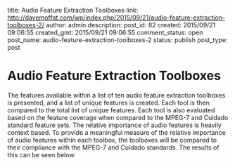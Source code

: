 title: Audio Feature Extraction Toolboxes
link: http://davemoffat.com/wp/index.php/2015/09/21/audio-feature-extraction-toolboxes-2/
author: admin
description: 
post_id: 82
created: 2015/09/21 09:06:55
created_gmt: 2015/09/21 09:06:55
comment_status: open
post_name: audio-feature-extraction-toolboxes-2
status: publish
post_type: post

# Audio Feature Extraction Toolboxes

The features available within a list of ten audio feature extraction toolboxes is presented, and a list of unique features is created. Each tool is then compared to the total list of unique features. Each tool is also evaluated based on the feature coverage when compared to the MPEG-7 and Cuidado standard feature sets. The relative importance of audio features is heavily context based. To provide a meaningful measure of the relative importance of audio features within each toolbox, the toolboxes will be compared to their compliance with the MPEG-7 and Cuidado standards. The results of this can be seen below.